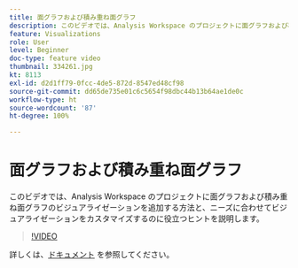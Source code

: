 ```yaml
---
title: 面グラフおよび積み重ね面グラフ
description: このビデオでは、Analysis Workspace のプロジェクトに面グラフおよび積み重ね面グラフのビジュアライゼーションを追加する方法と、ニーズに合わせてビジュアライゼーションをカスタマイズするのに役立つヒントを説明します。
feature: Visualizations
role: User
level: Beginner
doc-type: feature video
thumbnail: 334261.jpg
kt: 8113
exl-id: d2d1ff79-0fcc-4de5-872d-8547ed48cf98
source-git-commit: dd65de735e01c6c5654f98dbc44b13b64ae1de0c
workflow-type: ht
source-wordcount: '87'
ht-degree: 100%

---
```


# 面グラフおよび積み重ね面グラフ

このビデオでは、Analysis Workspace のプロジェクトに面グラフおよび積み重ね面グラフのビジュアライゼーションを追加する方法と、ニーズに合わせてビジュアライゼーションをカスタマイズするのに役立つヒントを説明します。

>[!VIDEO](https://video.tv.adobe.com/v/334261/?quality=12&learn=on)

詳しくは、[ドキュメント](https://experienceleague.adobe.com/docs/analytics/analyze/analysis-workspace/visualizations/area.html?lang=ja#) を参照してください。

